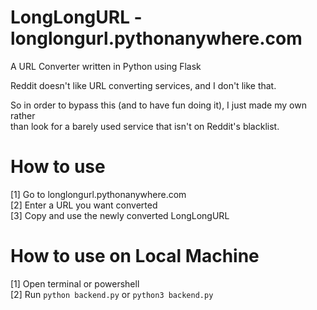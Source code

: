 # LongLongURL - longlongurl.pythonanywhere.com
 A URL Converter written in Python using Flask

 Reddit doesn't like URL converting services, and I don't like that.
 
 So in order to bypass this (and to have fun doing it), I just made my own rather \
 than look for a barely used service that isn't on Reddit's blacklist.

# How to use
 [1] Go to longlongurl.pythonanywhere.com\
 [2] Enter a URL you want converted\
 [3] Copy and use the newly converted LongLongURL

# How to use on Local Machine
 [1] Open terminal or powershell\
 [2] Run ```python backend.py``` or ```python3 backend.py```
